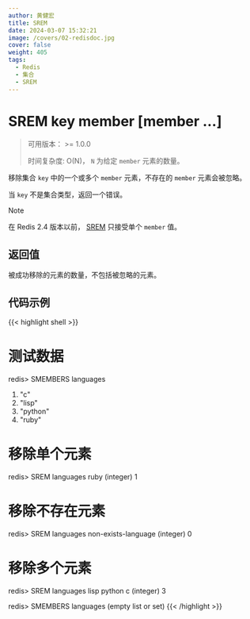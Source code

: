 ```yaml
---
author: 黄健宏
title: SREM
date: 2024-03-07 15:32:21
image: /covers/02-redisdoc.jpg
cover: false
weight: 405
tags:
  - Redis
  - 集合
  - SREM
---
```


# SREM key member [member …]

> 可用版本： >= 1.0.0
> 
> 时间复杂度: O(N)， `N` 为给定 `member` 元素的数量。

移除集合 `key` 中的一个或多个 `member` 元素，不存在的 `member` 元素会被忽略。

当 `key` 不是集合类型，返回一个错误。

Note

在 Redis 2.4 版本以前， [SREM](https://bookstack.xnzone.eu.org/02-redisdoc/04-set/05-srem/) 只接受单个 `member` 值。

## 返回值

被成功移除的元素的数量，不包括被忽略的元素。

## 代码示例

{{< highlight shell >}}
# 测试数据

redis> SMEMBERS languages
1) "c"
2) "lisp"
3) "python"
4) "ruby"

# 移除单个元素

redis> SREM languages ruby
(integer) 1

# 移除不存在元素

redis> SREM languages non-exists-language
(integer) 0

# 移除多个元素

redis> SREM languages lisp python c
(integer) 3

redis> SMEMBERS languages
(empty list or set)
{{< /highlight >}}